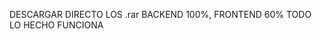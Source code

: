 DESCARGAR DIRECTO LOS .rar                         BACKEND 100%, FRONTEND 60% TODO LO HECHO FUNCIONA
